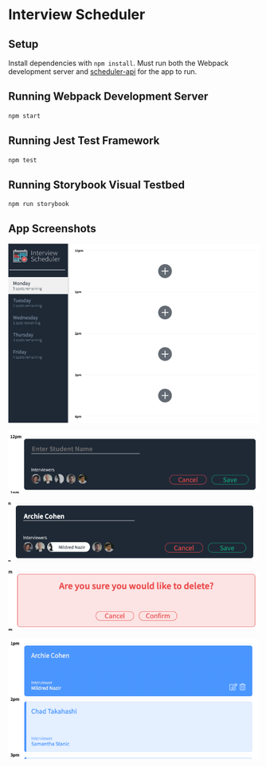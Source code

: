 # Interview Scheduler

## Setup

Install dependencies with `npm install`.
Must run both the Webpack development server and [scheduler-api](https://github.com/jjung219/scheduler-api) for the app to run.

## Running Webpack Development Server

```sh
npm start
```

## Running Jest Test Framework

```sh
npm test
```

## Running Storybook Visual Testbed

```sh
npm run storybook
```

## App Screenshots

!["Landing page"](screenshots/app.png)

!["Adding an appointment"](screenshots/appointment-form.png)

![Editing an appointment](screenshots/appointment-edit.png)

![Deleting an appointment](screenshots/appointment-delete.png)

![Booked appointments](screenshots/appointments-booked.png)